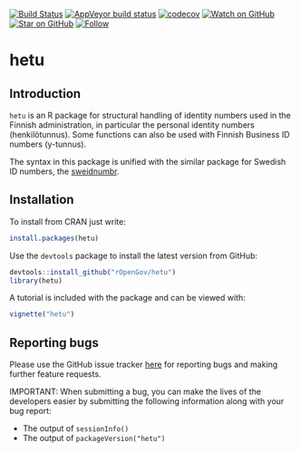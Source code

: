 <!-- badges: start -->
  [![Build Status](https://travis-ci.org/rOpenGov/hetu.svg?branch=master)](https://travis-ci.org/rOpenGov/hetu)
  [![AppVeyor build status](https://ci.appveyor.com/api/projects/status/github/rOpenGov/hetu?branch=master&svg=true)](https://ci.appveyor.com/project/rOpenGov/hetu)
  [![codecov](https://codecov.io/gh/rOpenGov/hetu/branch/master/graph/badge.svg)](https://codecov.io/gh/rOpenGov/hetu)
  [![Watch on GitHub][github-watch-badge]][github-watch]
  [![Star on GitHub][github-star-badge]][github-star]
  [![Follow](https://img.shields.io/twitter/follow/ropengov.svg?style=social)](https://twitter.com/intent/follow?screen_name=ropengov)
  <!-- badges: end -->

<!--[![Coverage Status](https://coveralls.io/repos/github/rOpenGov/hetu/badge.svg?branch=master)](https://coveralls.io/github/rOpenGov/hetu?branch=master)-->

<!--[![rstudio mirror downloads](http://cranlogs.r-pkg.org/badges/grand-total/hetu)](https://github.com/metacran/cranlogs.app)-->

<!--[![cran version](http://www.r-pkg.org/badges/version/hetu)](http://cran.rstudio.com/web/packages/hetu)-->

hetu
==========

## Introduction

`hetu` is an R package for structural handling of identity numbers used in the Finnish administration, in particular the personal identity numbers (henkilötunnus). Some functions can also be used with Finnish Business ID numbers (y-tunnus).

The syntax in this package is unified with the similar package for Swedish ID numbers, the [sweidnumbr](https://github.com/rOpenGov/sweidnumbr).


## Installation

To install from CRAN just write:

```r
install.packages(hetu)
```

Use the `devtools` package to install the latest version from GitHub:
```r
devtools::install_github("rOpenGov/hetu")
library(hetu)
```

A tutorial is included with the package and can be viewed with:
```r
vignette("hetu")
```

## Reporting bugs

Please use the GitHub issue tracker [here](https://github.com/rOpenGov/hetu/issues) for reporting bugs and making further feature requests.

IMPORTANT: When submitting a bug, you can make the lives of the developers easier by submitting the following information along with your bug report:
- The output of `sessionInfo()`
- The output of `packageVersion("hetu")`


[github-watch-badge]: https://img.shields.io/github/watchers/ropengov/hetu.svg?style=social
[github-watch]: https://github.com/ropengov/hetu/watchers
[github-star-badge]: https://img.shields.io/github/stars/ropengov/hetu.svg?style=social
[github-star]: https://github.com/ropengov/hetu/stargazers
